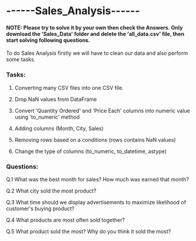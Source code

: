 # ------Sales_Analysis------

#### NOTE: Please try to solve it by your own then check the Answers. Only download the 'Sales_Data' folder and delete the 'all_data.csv' file, then start solving following questions.

To do Sales Analysis firstly we will have to clean our data and also perform some tasks.

### Tasks:

1. Converting many CSV files into one CSV file.

2. Drop NaN values from DataFrame

3. Convert 'Quantity Ordered' and 'Price Each' columns into numeric value using 'to_numeric' method

4. Adding columns (Month, City, Sales)

5. Removing rows based on a conditions (rows contains NaN values)

6. Change the type of columns (to_numeric, to_datetime, astype)

### Questions:

Q.1 What was the best month for sales? How much was earned that month?

Q.2 What city sold the most product?

Q.3 What time should we display advertisements to maximize likelihood of customer's buying product?

Q.4 What products are most often sold together?

Q.5 What product sold the most? Why do you think it sold the most?
